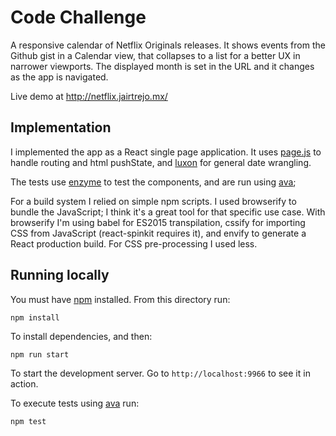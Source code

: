 # Code Challenge

A responsive calendar of Netflix Originals releases. It shows events from the Github gist in a Calendar view, that collapses to a list for a better UX in narrower viewports. The displayed month is set in the URL and it changes as the app is navigated.

Live demo at http://netflix.jairtrejo.mx/

## Implementation
I implemented the app as a React single page application. It uses [page.js](https://visionmedia.github.io/page.js/) to handle routing and html pushState, and [luxon](http://moment.github.io/luxon/) for general date wrangling.

The tests use [enzyme](https://github.com/airbnb/enzyme) to test the components, and are run using [ava](https://github.com/avajs/ava);

For a build system I relied on simple npm scripts. I used browserify to bundle the JavaScript; I think it's a great tool for that specific use case. With browserify I'm using babel for ES2015 transpilation, cssify for importing CSS from JavaScript (react-spinkit requires it), and envify to generate a React production build. For CSS pre-processing I used less.

## Running locally
You must have [npm](http://www.npmjs.org) installed. From this directory run:

```
npm install
```

To install dependencies, and then:

```
npm run start
```

To start the development server. Go to `http://localhost:9966` to see it in action.

To execute tests using [ava](https://github.com/avajs/ava) run:

```
npm test
```
